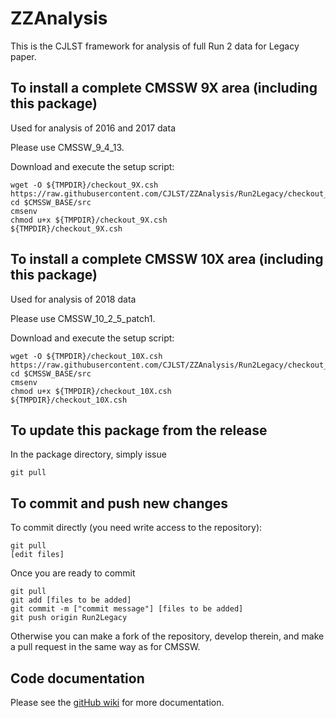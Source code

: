 ZZAnalysis
==========

This is the CJLST framework for analysis of full Run 2 data for Legacy paper.

To install a complete CMSSW 9X area (including this package) 
------------------------------
Used for analysis of 2016 and 2017 data

Please use CMSSW_9_4_13.

Download and execute the setup script:
```
wget -O ${TMPDIR}/checkout_9X.csh https://raw.githubusercontent.com/CJLST/ZZAnalysis/Run2Legacy/checkout_9X.csh
cd $CMSSW_BASE/src
cmsenv
chmod u+x ${TMPDIR}/checkout_9X.csh
${TMPDIR}/checkout_9X.csh
```

To install a complete CMSSW 10X area (including this package)
------------------------------
Used for analysis of 2018 data

Please use CMSSW_10_2_5_patch1. 

Download and execute the setup script:
```
wget -O ${TMPDIR}/checkout_10X.csh https://raw.githubusercontent.com/CJLST/ZZAnalysis/Run2Legacy/checkout_10X.csh
cd $CMSSW_BASE/src
cmsenv
chmod u+x ${TMPDIR}/checkout_10X.csh
${TMPDIR}/checkout_10X.csh
```

To update this package from the release
------------------------------------------
In the package directory, simply issue
```
git pull
```

To commit and push new changes
------------------------------
To commit directly (you need write access to the repository):
```
git pull
[edit files]
```
Once you are ready to commit
```
git pull
git add [files to be added]
git commit -m ["commit message"] [files to be added]
git push origin Run2Legacy
```

Otherwise you can make a fork of the repository, develop therein, and make a pull request in the same way as for CMSSW.

Code documentation
------------------
Please see the [gitHub wiki](https://github.com/CJLST/ZZAnalysis) for more documentation.
